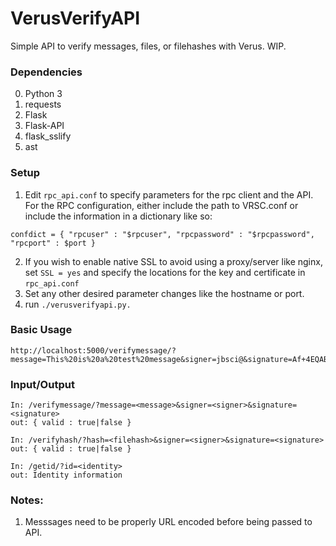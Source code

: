 # VerusVerifyAPI

Simple API to verify messages, files, or filehashes with Verus. WIP.

### Dependencies

0. Python 3
1. requests
2. Flask
3. Flask-API
4. flask_sslify
5. ast

### Setup

1. Edit ```rpc_api.conf``` to specify parameters for the rpc client and the API. For the RPC configuration, either include the path to VRSC.conf or include the information in a dictionary like so:
```
confdict = { "rpcuser" : "$rpcuser", "rpcpassword" : "$rpcpassword", "rpcport" : $port }
```
2. If you wish to enable native SSL to avoid using a proxy/server like nginx, set ```SSL = yes``` and specify the locations for the key and certificate in ```rpc_api.conf```
3. Set any other desired parameter changes like the hostname or port. 
4. run ```./verusverifyapi.py.```

### Basic Usage

```
http://localhost:5000/verifymessage/?message=This%20is%20a%20test%20message&signer=jbsci@&signature=Af+4EQABQSA1qs5h3yc553W8ulMVU+cVhJgXnkXHeZyEvP7oX9Iiizq3LIY1kWCyrWromhRv7CO1mdViKffFd6jGku0SiCSM
```

### Input/Output

```
In: /verifymessage/?message=<message>&signer=<signer>&signature=<signature>
out: { valid : true|false }

In: /verifyhash/?hash=<filehash>&signer=<signer>&signature=<signature>
out: { valid : true|false }

In: /getid/?id=<identity>
out: Identity information
```

### Notes:

1. Messsages need to be properly URL encoded before being passed to API.

